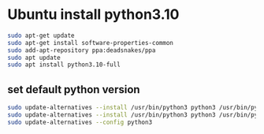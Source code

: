 # Ubuntu install python3.10

```bash
sudo apt-get update
sudo apt-get install software-properties-common
sudo add-apt-repository ppa:deadsnakes/ppa
sudo apt update
sudo apt install python3.10-full
```

## set default python version

```bash
sudo update-alternatives --install /usr/bin/python3 python3 /usr/bin/python3.8 1
sudo update-alternatives --install /usr/bin/python3 python3 /usr/bin/python3.10 2
sudo update-alternatives --config python3
```

